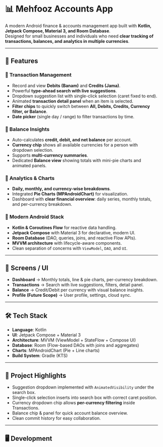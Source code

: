 # 📊 Mehfooz Accounts App

A modern Android finance & accounts management app built with **Kotlin, Jetpack Compose, Material 3, and Room Database**.  
Designed for small businesses and individuals who need **clear tracking of transactions, balances, and analytics in multiple currencies**.

---

## 🚀 Features

### 🔹 Transaction Management
- Record and view **Debits (Banam)** and **Credits (Jama)**.  
- Powerful **type-ahead search with live suggestions**.  
- Dropdown suggestion list with single-click selection (caret fixed to end).  
- Animated **transaction detail panel** when an item is selected.  
- **Filter chips** to quickly switch between **All, Debits, Credits, Currency filter, or Balance**.  
- **Date picker** (single day / range) to filter transactions by time.

### 🔹 Balance Insights
- Auto-calculates **credit, debit, and net balance** per account.  
- **Currency chip** shows all available currencies for a person with dropdown selection.  
- Supports **multi-currency summaries**.  
- Dedicated **Balance view** showing totals with mini-pie charts and animated panels.

### 🔹 Analytics & Charts
- **Daily, monthly, and currency-wise breakdowns**.  
- Integrated **Pie Charts (MPAndroidChart)** for visualization.  
- Dashboard with **clear financial overview**: daily series, monthly totals, and per-currency breakdown.

### 🔹 Modern Android Stack
- **Kotlin & Coroutines Flow** for reactive data handling.  
- **Jetpack Compose** with Material 3 for declarative, modern UI.  
- **Room Database** (DAO, queries, joins, and reactive Flow APIs).  
- **MVVM architecture** with lifecycle-aware components.  
- Clean separation of concerns with `ViewModel`, `DAO`, and `UI`.

---

## 📱 Screens / UI

- **Dashboard** → Monthly totals, line & pie charts, per-currency breakdown.  
- **Transactions** → Search with live suggestions, filters, detail panel.  
- **Balance** → Credit/Debit per currency with visual balance insights.  
- **Profile (Future Scope)** → User profile, settings, cloud sync.

---

## 🛠️ Tech Stack

- **Language**: Kotlin  
- **UI**: Jetpack Compose + Material 3  
- **Architecture**: MVVM (ViewModel + StateFlow + Compose UI)  
- **Database**: Room (Flow-based DAOs with joins and aggregates)  
- **Charts**: MPAndroidChart (Pie + Line charts)  
- **Build System**: Gradle (KTS)

---

## 📂 Project Highlights
- Suggestion dropdown implemented with `AnimatedVisibility` under the search box.  
- Single-click selection inserts into search box with correct caret position.  
- Currency dropdown chip allows **per-currency filtering** inside Transactions.  
- Balance chip & panel for quick account balance overview.  
- Clean commit history for easy collaboration.  

---

## 🖥️ Development

